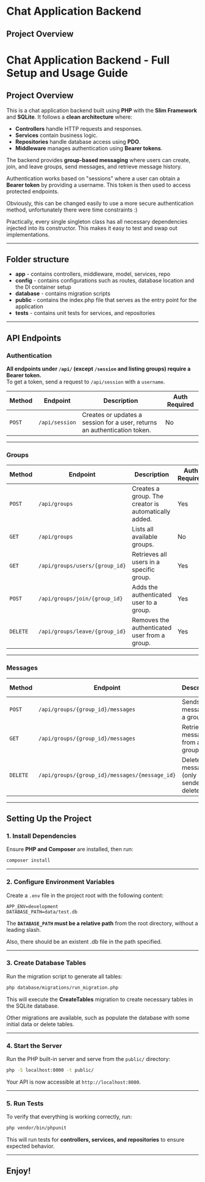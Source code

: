 # Chat Application Backend

## Project Overview


# Chat Application Backend - Full Setup and Usage Guide

## Project Overview

This is a chat application backend built using **PHP** with the **Slim Framework** and **SQLite**. It follows a **clean architecture** where:

- **Controllers** handle HTTP requests and responses.
- **Services** contain business logic.
- **Repositories** handle database access using **PDO**.
- **Middleware** manages authentication using **Bearer tokens**.

The backend provides **group-based messaging** where users can create, join, and leave groups, send messages, and retrieve message history.

Authentication works based on "sessions" where a user can obtain a **Bearer token** by providing a username. This token is then used to access protected endpoints.

Obviously, this can be changed easily to use a more secure authentication method, unfortunately there were time constraints :)

Practically, every single singleton class has all necessary dependencies injected into its constructor. This makes it easy to test and swap out implementations.

---

## Folder structure
- **app** - contains controllers, middleware, model, services, repo
- **config** - contains configurations such as routes, database location and the DI container setup
- **database** - contains migration scripts
- **public** - contains the index.php file that serves as the entry point for the application
- **tests** - contains unit tests for services, and repositories

---

## API Endpoints

### Authentication
**All endpoints under `/api/` (except `/session` and listing groups) require a Bearer token.**  
To get a token, send a request to `/api/session` with a `username`.

| Method | Endpoint       | Description                                      | Auth Required |
|--------|--------------|--------------------------------------------------|--------------|
| `POST` | `/api/session` | Creates or updates a session for a user, returns an authentication token.  | No |


---

### Groups

| Method | Endpoint                       | Description                                             | Auth Required |
|--------|--------------------------------|--------------------------------------------------------|--------------|
| `POST` | `/api/groups`                  | Creates a group. The creator is automatically added.  | Yes |
| `GET`  | `/api/groups`                  | Lists all available groups.                           | No |
| `GET`  | `/api/groups/users/{group_id}` | Retrieves all users in a specific group.             | Yes |
| `POST` | `/api/groups/join/{group_id}`  | Adds the authenticated user to a group.              | Yes |
| `DELETE` | `/api/groups/leave/{group_id}` | Removes the authenticated user from a group.       | Yes |


---

### Messages

| Method | Endpoint                          | Description                                        | Auth Required |
|--------|----------------------------------|--------------------------------------------------|--------------|
| `POST` | `/api/groups/{group_id}/messages` | Sends a message in a group.                      | Yes |
| `GET`  | `/api/groups/{group_id}/messages` | Retrieves messages from a group.                 | Yes |
| `DELETE` | `/api/groups/{group_id}/messages/{message_id}` | Deletes a message (only sender can delete). | Yes |


---

## Setting Up the Project

### 1. Install Dependencies
Ensure **PHP and Composer** are installed, then run:
```bash
composer install
```

---

### 2. Configure Environment Variables
Create a `.env` file in the project root with the following content:
```
APP_ENV=development
DATABASE_PATH=data/test.db
```
The **`DATABASE_PATH` must be a relative path** from the root directory, without a leading slash.

Also, there should be an existent .db file in the path specified.

---

### 3. Create Database Tables
Run the migration script to generate all tables:
```bash
php database/migrations/run_migration.php
```
This will execute the **CreateTables** migration to create necessary tables in the SQLite database.

Other migrations are available, such as populate the database with some initial data or delete tables.

---

### 4. Start the Server
Run the PHP built-in server and serve from the `public/` directory:
```bash
php -S localhost:8000 -t public/
```
Your API is now accessible at `http://localhost:8000`.

---

### 5. Run Tests
To verify that everything is working correctly, run:
```bash
php vendor/bin/phpunit
```
This will run tests for **controllers, services, and repositories** to ensure expected behavior.

---
Enjoy!
---